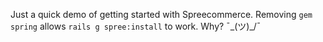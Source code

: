 Just a quick demo of getting started with Spreecommerce. Removing `gem spring` allows `rails g spree:install` to work.
Why? ¯\_(ツ)_/¯
